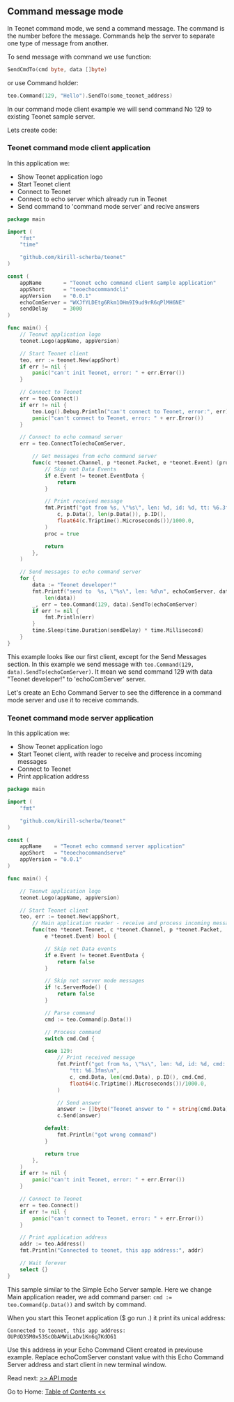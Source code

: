 ## Command message mode

In Teonet command mode, we send a command message. The command is the number before the message. Commands help the server to separate one type of message from another.

To send message with command we use function:

```go
SendCmdTo(cmd byte, data []byte)
```

or use Command holder:

```go
teo.Command(129, "Hello").SendTo(some_teonet_address)
```

In our command mode client example we will send command No 129 to existing Teonet sample server.

Lets create code:

### Teonet command mode client application

In this application we:

- Show Teonet application logo
- Start Teonet client
- Connect to Teonet
- Connect to echo server which already run in Teonet
- Send command to 'command mode server' and recive answers

```go
package main

import (
	"fmt"
	"time"

	"github.com/kirill-scherba/teonet"
)

const (
	appName       = "Teonet echo command client sample application"
	appShort      = "teoechocommandcli"
	appVersion    = "0.0.1"
	echoComServer = "WXJfYLDEtg6Rkm1OHm9I9ud9rR6qPlMH6NE"
	sendDelay     = 3000
)

func main() {
	// Teonwt application logo
	teonet.Logo(appName, appVersion)

	// Start Teonet client
	teo, err := teonet.New(appShort)
	if err != nil {
		panic("can't init Teonet, error: " + err.Error())
	}

	// Connect to Teonet
	err = teo.Connect()
	if err != nil {
		teo.Log().Debug.Println("can't connect to Teonet, error:", err)
		panic("can't connect to Teonet, error: " + err.Error())
	}

	// Connect to echo command server
	err = teo.ConnectTo(echoComServer,

		// Get messages from echo command server
		func(c *teonet.Channel, p *teonet.Packet, e *teonet.Event) (proc bool) {
			// Skip not Data Events
			if e.Event != teonet.EventData {
				return
			}

			// Print received message
			fmt.Printf("got from %s, \"%s\", len: %d, id: %d, tt: %6.3fms\n\n",
				c, p.Data(), len(p.Data()), p.ID(),
				float64(c.Triptime().Microseconds())/1000.0,
			)
			proc = true

			return
		},
	)

	// Send messages to echo command server
	for {
		data := "Teonet developer!"
		fmt.Printf("send to  %s, \"%s\", len: %d\n", echoComServer, data,
			len(data))
		_, err = teo.Command(129, data).SendTo(echoComServer)
		if err != nil {
			fmt.Println(err)
		}
		time.Sleep(time.Duration(sendDelay) * time.Millisecond)
	}
}
```

This example looks like our first client, except for the Send Messages section. In this example we send message with `teo.Command(129, data).SendTo(echoComServer)`. It mean we send command 129 with data "Teonet developer!" to 'echoComServer' server.

Let's create an Echo Command Server to see the difference in a command mode server and use it to receive commands.

### Teonet command mode server application

In this application we:

- Show Teonet application logo
- Start Teonet client, with reader to receive and process incoming messages
- Connect to Teonet
- Print application address

```go
package main

import (
	"fmt"

	"github.com/kirill-scherba/teonet"
)

const (
	appName    = "Teonet echo command server application"
	appShort   = "teoechocommandserve"
	appVersion = "0.0.1"
)

func main() {

	// Teonwt application logo
	teonet.Logo(appName, appVersion)

	// Start Teonet client
	teo, err := teonet.New(appShort,
		// Main application reader - receive and process incoming messages
		func(teo *teonet.Teonet, c *teonet.Channel, p *teonet.Packet,
			e *teonet.Event) bool {

			// Skip not Data events
			if e.Event != teonet.EventData {
				return false
			}

			// Skip not server mode messages
			if !c.ServerMode() {
				return false
			}

			// Parse command
			cmd := teo.Command(p.Data())

			// Process command
			switch cmd.Cmd {

			case 129:
				// Print received message
				fmt.Printf("got from %s, \"%s\", len: %d, id: %d, cmd: %d, "+
					"tt: %6.3fms\n",
					c, cmd.Data, len(cmd.Data), p.ID(), cmd.Cmd,
					float64(c.Triptime().Microseconds())/1000.0,
				)

				// Send answer
				answer := []byte("Teonet answer to " + string(cmd.Data))
				c.Send(answer)

			default:
				fmt.Println("got wrong command")
			}

			return true
		},
	)
	if err != nil {
		panic("can't init Teonet, error: " + err.Error())
	}

	// Connect to Teonet
	err = teo.Connect()
	if err != nil {
		panic("can't connect to Teonet, error: " + err.Error())
	}

	// Print application address
	addr := teo.Address()
	fmt.Println("Connected to teonet, this app address:", addr)

	// Wait forever
	select {}
}
```

This sample similar to the Simple Echo Server sample. Here we change Main application reader, we add command parser: `cmd := teo.Command(p.Data())` and switch by command.

When you start this Teonet application ($ go run .) it print its unical address:

```
Connected to teonet, this app address: OUPdQ35M0x53ScObAMWiLaDv1Kn6q7KdO61
```

Use this address in your Echo Command Client created in previouse example. Replace echoComServer constant value with this Echo Command Server address and start client in new terminal window.

Read next: [>> API mode](api.md#api-message-mode)

Go to Home: [Table of Contents <<](README.md#table-of-Contents)
